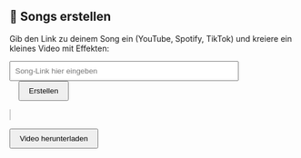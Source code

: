<section id="songs">
  <h2>🎵 Songs erstellen</h2>
  <p>Gib den Link zu deinem Song ein (YouTube, Spotify, TikTok) und kreiere ein kleines Video mit Effekten:</p>
  <input type="text" id="songLink" placeholder="Song-Link hier eingeben" style="width: 80%; padding: 0.5rem;" />
  <button onclick="createVideo()" style="padding: 0.5rem 1rem; margin-left: 1rem;">Erstellen</button>
  
  <div id="videoPreview" style="margin-top: 1rem;">
    <canvas id="videoCanvas" width="640" height="360" style="border:1px solid #ccc;"></canvas>
  </div>
  <button id="downloadBtn" style="padding: 0.5rem 1rem; margin-top: 1rem;">Video herunterladen</button>
</section>

<script>
async function createVideo() {
  const link = document.getElementById('songLink').value;
  if (!link) return alert("Bitte einen Link eingeben!");
  
  const canvas = document.getElementById('videoCanvas');
  const ctx = canvas.getContext('2d');
  
  // Einfacher Flash-Effekt als Demo
  let frame = 0;
  const interval = setInterval(() => {
    ctx.fillStyle = `rgb(${Math.floor(Math.random()*255)}, ${Math.floor(Math.random()*255)}, ${Math.floor(Math.random()*255)})`;
    ctx.fillRect(0, 0, canvas.width, canvas.height);
    frame++;
    if(frame > 30) clearInterval(interval); // 30 Frames
  }, 100);

  // Download als Bild-Sequenz (nur Demo)
  document.getElementById('downloadBtn').onclick = () => {
    const linkEl = document.createElement('a');
    linkEl.href = canvas.toDataURL('image/png');
    linkEl.download = 'song_video.png';
    linkEl.click();
  }
}
</script>

